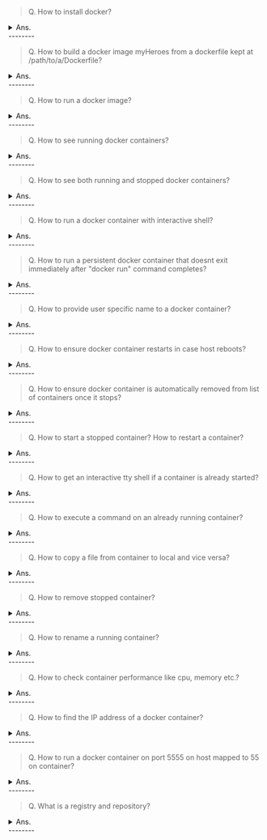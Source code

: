 > Q. How to install docker?
<details><summary>Ans.</summary>
<p>
  <a href="https://docs.aws.amazon.com/AmazonECS/latest/developerguide/docker-basics.html">AWS Doc</a>

```
###########################################
# AWS EC2
###########################################
# Uninstall any older version of dockers:

$ sudo yum remove docker \
                  docker-client \
                  docker-client-latest \
                  docker-common \
                  docker-latest \
                  docker-latest-logrotate \
                  docker-logrotate \
                  docker-engine
$ sudo yum update -y
$ sudo amazon-linux-extras install docker
$ sudo service docker start
$ sudo usermod -a -G docker ec2-user
$ docker info

###########################################
# Ubuntu 20.4
###########################################
$ sudo apt update -y
$ sudo apt install apt-transport-https \
                   ca-certificates \
                   curl \
                   gnupg-agent \
                   software-properties-common
# Add the gpg key
$ curl -fsSL https://download.docker.com/linux/ubuntu/gpg | sudo apt-key add -
# Verify the key
$ sudo apt-key fingerprint 0EBFCD88
# add the docker repository
$ sudo add-apt-repository "deb [arch=amd64] https://download.docker.com/linux/ubuntu $(lsb_release -cs) stable"
# update
$ sudo apt-get update
# Install the three docker packages
$ sudo apt install docker-ce docker-ce-cli containerd.io
# Add ubuntu user to docker group to be able to run docker
$ sudo usermod ubuntu -aG docker
  
###########################################
# Centos
###########################################
$ sudo yum update -y

# device-mapper-persistent-data provides framework to map device blocks to v-device-blocks for lvm and raids to work
$ sudo yum install -y yum-utils \
                      device-mapper-persistent-data \
                      lvm2

# Yum-utils add yum-config-manager which we will use to add repo and then install the docker
$ sudo yum-config-manager --add-repo https://download.docker.com/linux/centos/docker-ce-repo 

# Install docker
$ sudo yum -y install docker-ce

#there will be an error at above step of repo issue, try this
cd /etc/ym.repos.d
vi docker-ce.repo
#edit the docker CE stable url's baseurl to a hardocded number 7 in case of centos 7 rather than $realserver

#run sudo yum intall -y docker-ce
  
# Enable docker daemon using systemd
$ sudo systemctl enable --now docker

#Enabling nnaxvm user to docker group to be able to run dockers
$ sudo usermod -aG docker nnaxvm 
 
```
</p>
</details>
--------

> Q. How to build a docker image myHeroes from a dockerfile kept at /path/to/a/Dockerfile?
<details><summary>Ans.</summary>
<p>  

  ```
docker build -f /path/to/a/Dockerfile . 
  ```
</p>
</details>
--------

> Q. How to run a docker image?
<details><summary>Ans.</summary>
<p>  

```
$ docker run <image-name>
  
#Steps involved to run a docker image:
 1. The Docker client contacted the Docker daemon.
 2. The Docker daemon pulled the "image-name" image from the Docker Hub, if not present in local.
    (amd64)
 3. The Docker daemon created a new container from that image which runs the
    executable.
 4. The Docker daemon streams any outputs to the Docker client, which can be seen on terminal.
```
</p>
</details>
--------

> Q. How to see running docker containers?
<details><summary>Ans.</summary>
<p>  
  
```
#https://docs.docker.com/engine/reference/commandline/container_ls/
$ docker container ls
OR
$ docker ps
```
</p>
</details>
--------

> Q. How to see both running and stopped docker containers?
<details><summary>Ans.</summary>
<p>  
  
```
#https://docs.docker.com/engine/reference/commandline/container_ls/
$ docker container ls -a
OR
$ docker ps -a
```
</p>
</details>
--------

> Q. How to run a docker container with interactive shell?
<details><summary>Ans.</summary>
<p>  
  
```
#without a terminal or tty
$ docker run -i alpine

#with a terminal or tty
$ docker run -it alpine
```
</p>
</details>
--------

> Q. How to run a persistent docker container
that doesnt exit immediately after "docker run" command completes?
<details><summary>Ans.</summary>
<p>  
  
```
#By using a daemon/detached flag
$ docker run -dt alpine

#This will generate a hash which can be used to track the cotainer
#CONTAINER ID   IMAGE         COMMAND     CREATED          STATUS                      PORTS     NAMES
#ac932f7e2efb   alpine        "/bin/sh"   6 minutes ago    Up 6 minutes                          lucid_greider
```
</p>
</details>
--------

> Q. How to provide user specific name to a  docker container?
<details><summary>Ans.</summary>
<p>  
  
```
#By using --name flag
$ docker run -dt --name myContainer alpine

#This will generate a hash which can be used to track the cotainer
#CONTAINER ID   IMAGE         COMMAND     CREATED          STATUS                      PORTS     NAMES
#83c822b310b2   alpine        "/bin/sh"   3 seconds ago    Up 3 seconds                          myContainer
```
</p>
</details>
--------

> Q. How to ensure docker container restarts in case
host reboots?
<details><summary>Ans.</summary>
<p>  
  
```
#By using a --restart flag
$ docker run -dt --name myContainer alpine --restart always
$ docker run -dt --name myContainer alpine --restart unless-stopped
$ docker run -dt --name myContainer alpine --restart on-failure

#default value is no
$ docker run -dt --name myContainer alpine --restart no
```
</p>
</details>
--------

> Q. How to ensure docker container is automatically removed
from list of containers once it stops?
<details><summary>Ans.</summary>
<p>  
  
```
#By using a --rm flag
$ docker run -it --name myContainer --rm alpine
```
</p>
</details>
--------

> Q. How to start a stopped container? How to restart a container?
<details><summary>Ans.</summary>
<p>  
  
```
$ docker start <stoppedContainerName>
$ docker restart <stoppedContainerName>
```
</p>
</details>
--------

> Q. How to get an interactive tty shell if a container is already started?
<details><summary>Ans.</summary>
<p>  
  
```
#Ubuntu
$ docker exec -it <startedContainerName> bash

#Alpine
$ docker exec -it <startedContainerName> ash
```

</p>
</details>
--------

> Q. How to execute a command on an already running container?
<details><summary>Ans.</summary>
<p>  
  
```
$ docker exec <runningContainerName> <command>
$ docker exec myContainer ls -larth
```
</p>
</details>
--------

> Q. How to copy a file from container to local and vice versa?
<details><summary>Ans.</summary>
<p>  
  
```
#Docker Container To Local
$ docker cp <startedContainerName>:<filePathOnContaner> <localPathOnSystem>
#
$ docker cp myContainer:/etc/nginx/conf.d/default.conf /tmp/


#Local to Docker Container
$ docker cp <localPathOnSystem> <startedContainerName>:<filePathOnContaner>
#
$ docker cp /tmp/default.conf myContainer:/etc/nginx/conf.d/default.conf 
```

</p>
</details>
--------

> Q. How to remove stopped container?
<details><summary>Ans.</summary>
<p>  
  
```
#Remove a single stopped docker container
$ docker rm <containerName>

#Remove all stopped containers
$ docker container prune 

```

</p>
</details>
--------

> Q. How to rename a running container?
<details><summary>Ans.</summary>
<p>  
  
```
$ docker rename <oldContainerName> <newContainerName>

$ docker rename myContainer nginxContainer

```

</p>
</details>
--------

> Q. How to check container performance like cpu, memory etc.?
<details><summary>Ans.</summary>
<p>  
  
```
#To see stats of all containers
$ docker stats

$To see stats of a given container
$ docker stats containerName
```

</p>
</details>
--------

> Q. How to find the IP address of a docker container?
<details><summary>Ans.</summary>
<p>  
  
```
#using docker inspect
$ docker inspect <containerName> | grep IP
```

</p>
</details>
--------

> Q. How to run a docker container on port 5555 on host mapped to 55 on container?
<details><summary>Ans.</summary>
<p>  
  
```
#using -p flag
$ docker run -p 5555:55 --name <containerName> -dt <imageName>

#If the container is already running then the image needs to be copied first and then relaunched
# Lets say nginx was already running on one container myContainer
#you can launch myContainer02 with above config

$ docker commit myContainer baseNginxImage
$ docker run -p 5555:55 --name myContainer02 -dt baseNginxImage

#Additionally run the actual nginx process as a foreground process
$ docker exec -dt myContainer02 nginx -g 'pid /tmp/nginx.pid; daemon off;'
#Additionally copy a sample file to run from nginx
$ docker cp <localIndex.html> <container>:<pathToNginxIndex.html>

#Curl at this point on local host or docker container should return same response
curl localhost:5555
curl $(docker inspect <containerName> | grep  \"IPAddress\"| head -1| awk -F":" '{print $2}'| sed "s/[\",]//g"):55
```

</p>
</details>
--------

> Q. What is a registry and repository?
<details><summary>Ans.</summary>
<p>  
  
```
Registry is a service hosted by (Docker Hub / Quay / AWS Container Reg)
  |------>Repository1 (Python repo https://hub.docker.com/_/python?tab=tags&page=1&ordering=last_updated)
  |.       |------>Image1 (hash)
  |.               |------>Tag1 (ubuntu:latest)
  |.               |------>Tag2 (ubuntu:
  |.         
  |------>Repository2
  |.       |------>Image1
  |.               |------>Tag1
  |.               |------>Tag2
  |.
  |------>Repositoryn
  |.       |------>Image1
  |.               |------>Tag1
  |.               |------>Tag2
  |.
  
NOTE: An image has a 12-hex-digit Image ID, but is also identified by: namespace/repo-name:tag
The image full name can be optionally prefixed by the registry host name and port: myregistryhost:5000/namespace/repo-name:tag
```

</p>
</details>
--------
